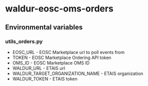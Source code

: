 # waldur-eosc-oms-orders

## Environmental variables

### utils_orders.py

- EOSC_URL - EOSC Marketplace url to poll events from
- TOKEN - EOSC Marketplace Ordering API token
- OMS_ID - EOSC Marketplace OMS ID
- WALDUR_URL - ETAIS url
- WALDUR_TARGET_ORGANIZATION_NAME - ETAIS organization
- WALDUR_TOKEN - ETAIS token

